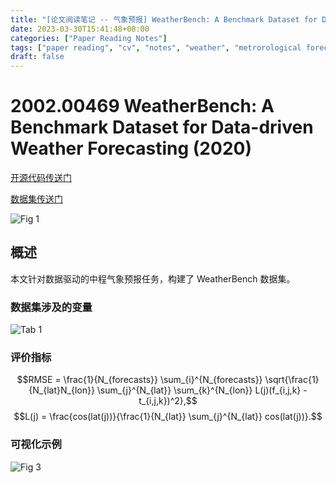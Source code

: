 ```yaml
---
title: "[论文阅读笔记 -- 气象预报] WeatherBench: A Benchmark Dataset for Data-driven WF (2020)"
date: 2023-03-30T15:41:48+08:00
categories: ["Paper Reading Notes"]
tags: ["paper reading", "cv", "notes", "weather", "metrorological forecasting", "forecasting"]
draft: false
---
```


# 2002.00469 WeatherBench: A Benchmark Dataset for Data-driven Weather Forecasting (2020)

[开源代码传送门](https://github.com/pangeo-data/WeatherBench)

[数据集传送门](https://mediatum.ub.tum.de/1524895)

![Fig 1](/images/2023/PRN392/1.png)

## 概述

本文针对数据驱动的中程气象预报任务，构建了 WeatherBench 数据集。  

### 数据集涉及的变量

![Tab 1](/images/2023/PRN392/T1.png)

### 评价指标

$$RMSE = \frac{1}{N_{forecasts}} \sum_{i}^{N_{forecasts}} \sqrt{\frac{1}{N_{lat}N_{lon}} \sum_{j}^{N_{lat}} \sum_{k}^{N_{lon}} L(j)(f_{i,j,k} - t_{i,j,k})^2},$$
$$L(j) = \frac{cos(lat(j))}{\frac{1}{N_{lat}} \sum_{j}^{N_{lat}} cos(lat(j))}.$$

### 可视化示例

![Fig 3](/images/2023/PRN392/3.png)
